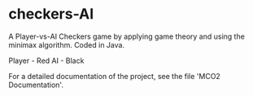 # checkers-AI
A Player-vs-AI Checkers game by applying game theory and using the minimax algorithm. Coded in Java.


Player - Red
AI - Black



For a detailed documentation of the project, see the file 'MCO2 Documentation'.
